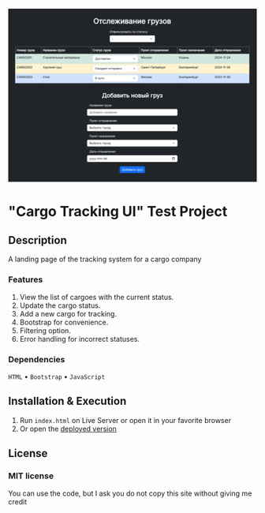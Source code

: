 ![MasterHead](./head.png)

# "Cargo Tracking UI" Test Project

## Description

A landing page of the tracking system for a cargo company

### Features

1. View the list of cargoes with the current status.
2. Update the cargo status.
3. Add a new cargo for tracking.
4. Bootstrap for convenience.
5. Filtering option.
6. Error handling for incorrect statuses.

### Dependencies

`HTML` • `Bootstrap` • `JavaScript`

## Installation & Execution

1. Run `index.html` on Live Server or open it in your favorite browser
2. Or open the [deployed version](https://cargo-ui-mirzaianov.vercel.app/)

## License

### MIT license

You can use the code, but I ask you do not copy this site without giving me credit
